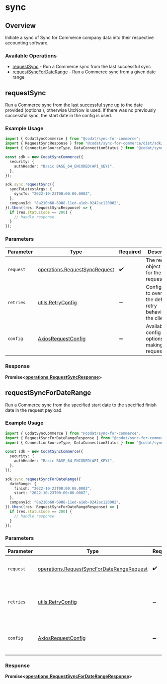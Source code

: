 # sync

## Overview

Initiate a sync of Sync for Commerce company data into their respective accounting software.

### Available Operations

* [requestSync](#requestsync) - Run a Commerce sync from the last successful sync
* [requestSyncForDateRange](#requestsyncfordaterange) - Run a Commerce sync from a given date range

## requestSync

Run a Commerce sync from the last successful sync up to the date provided (optional), otherwise UtcNow is used.
If there was no previously successful sync, the start date in the config is used.

### Example Usage

```typescript
import { CodatSyncCommerce } from "@codat/sync-for-commerce";
import { RequestSyncResponse } from "@codat/sync-for-commerce/dist/sdk/models/operations";
import { ConnectionSourceType, DataConnectionStatus } from "@codat/sync-for-commerce/dist/sdk/models/shared";

const sdk = new CodatSyncCommerce({
  security: {
    authHeader: "Basic BASE_64_ENCODED(API_KEY)",
  },
});

sdk.sync.requestSync({
  syncToLatestArgs: {
    syncTo: "2022-10-23T00:00:00.000Z",
  },
  companyId: "8a210b68-6988-11ed-a1eb-0242ac120002",
}).then((res: RequestSyncResponse) => {
  if (res.statusCode == 200) {
    // handle response
  }
});
```

### Parameters

| Parameter                                                                      | Type                                                                           | Required                                                                       | Description                                                                    |
| ------------------------------------------------------------------------------ | ------------------------------------------------------------------------------ | ------------------------------------------------------------------------------ | ------------------------------------------------------------------------------ |
| `request`                                                                      | [operations.RequestSyncRequest](../../models/operations/requestsyncrequest.md) | :heavy_check_mark:                                                             | The request object to use for the request.                                     |
| `retries`                                                                      | [utils.RetryConfig](../../models/utils/retryconfig.md)                         | :heavy_minus_sign:                                                             | Configuration to override the default retry behavior of the client.            |
| `config`                                                                       | [AxiosRequestConfig](https://axios-http.com/docs/req_config)                   | :heavy_minus_sign:                                                             | Available config options for making requests.                                  |


### Response

**Promise<[operations.RequestSyncResponse](../../models/operations/requestsyncresponse.md)>**


## requestSyncForDateRange

Run a Commerce sync from the specified start date to the specified finish date in the request payload.

### Example Usage

```typescript
import { CodatSyncCommerce } from "@codat/sync-for-commerce";
import { RequestSyncForDateRangeResponse } from "@codat/sync-for-commerce/dist/sdk/models/operations";
import { ConnectionSourceType, DataConnectionStatus } from "@codat/sync-for-commerce/dist/sdk/models/shared";

const sdk = new CodatSyncCommerce({
  security: {
    authHeader: "Basic BASE_64_ENCODED(API_KEY)",
  },
});

sdk.sync.requestSyncForDateRange({
  dateRange: {
    finish: "2022-10-23T00:00:00.000Z",
    start: "2022-10-23T00:00:00.000Z",
  },
  companyId: "8a210b68-6988-11ed-a1eb-0242ac120002",
}).then((res: RequestSyncForDateRangeResponse) => {
  if (res.statusCode == 200) {
    // handle response
  }
});
```

### Parameters

| Parameter                                                                                              | Type                                                                                                   | Required                                                                                               | Description                                                                                            |
| ------------------------------------------------------------------------------------------------------ | ------------------------------------------------------------------------------------------------------ | ------------------------------------------------------------------------------------------------------ | ------------------------------------------------------------------------------------------------------ |
| `request`                                                                                              | [operations.RequestSyncForDateRangeRequest](../../models/operations/requestsyncfordaterangerequest.md) | :heavy_check_mark:                                                                                     | The request object to use for the request.                                                             |
| `retries`                                                                                              | [utils.RetryConfig](../../models/utils/retryconfig.md)                                                 | :heavy_minus_sign:                                                                                     | Configuration to override the default retry behavior of the client.                                    |
| `config`                                                                                               | [AxiosRequestConfig](https://axios-http.com/docs/req_config)                                           | :heavy_minus_sign:                                                                                     | Available config options for making requests.                                                          |


### Response

**Promise<[operations.RequestSyncForDateRangeResponse](../../models/operations/requestsyncfordaterangeresponse.md)>**

